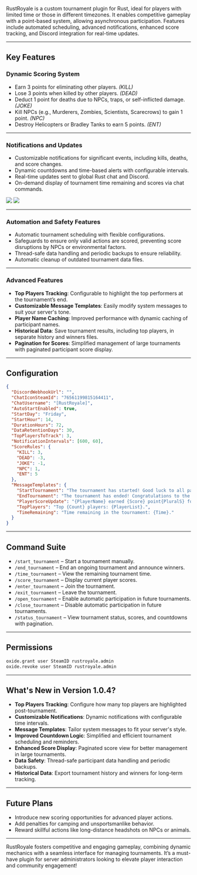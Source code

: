 RustRoyale is a custom tournament plugin for Rust, ideal for players with limited time or those in different timezones. It enables competitive gameplay with a point-based system, allowing asynchronous participation. Features include automated scheduling, advanced notifications, enhanced score tracking, and Discord integration for real-time updates.

---

## Key Features

### **Dynamic Scoring System**
- Earn 3 points for eliminating other players. *(KILL)*
- Lose 3 points when killed by other players. *(DEAD)*
- Deduct 1 point for deaths due to NPCs, traps, or self-inflicted damage. *(JOKE)*
- Kill NPCs (e.g., Murderers, Zombies, Scientists, Scarecrows) to gain 1 point. *(NPC)*
- Destroy Helicopters or Bradley Tanks to earn 5 points. *(ENT)*

---

### **Notifications and Updates**
- Customizable notifications for significant events, including kills, deaths, and score changes.
- Dynamic countdowns and time-based alerts with configurable intervals.
- Real-time updates sent to global Rust chat and Discord.
- On-demand display of tournament time remaining and scores via chat commands.

![](https://potaetobag.live/imgs/potaetobag-rustroyale-ingame.png)
![](https://potaetobag.live/imgs/potaetobag-rustroyale-discord.png)

---

### **Automation and Safety Features**
- Automatic tournament scheduling with flexible configurations.
- Safeguards to ensure only valid actions are scored, preventing score disruptions by NPCs or environmental factors.
- Thread-safe data handling and periodic backups to ensure reliability.
- Automatic cleanup of outdated tournament data files.

---

### **Advanced Features**
- **Top Players Tracking**: Configurable to highlight the top performers at the tournament’s end.
- **Customizable Message Templates**: Easily modify system messages to suit your server's tone.
- **Player Name Caching**: Improved performance with dynamic caching of participant names.
- **Historical Data**: Save tournament results, including top players, in separate history and winners files.
- **Pagination for Scores**: Simplified management of large tournaments with paginated participant score display.

---

## Configuration

```json
{
  "DiscordWebhookUrl": "",
  "ChatIconSteamId": "76561199815164411",
  "ChatUsername": "[RustRoyale]",
  "AutoStartEnabled": true,
  "StartDay": "Friday",
  "StartHour": 14,
  "DurationHours": 72,
  "DataRetentionDays": 30,
  "TopPlayersToTrack": 3,
  "NotificationIntervals": [600, 60],
  "ScoreRules": {
    "KILL": 3,
    "DEAD": -3,
    "JOKE": -1,
    "NPC": 1,
    "ENT": 5
  },
  "MessageTemplates": {
    "StartTournament": "The tournament has started! Good luck to all participants! Time left: {TimeRemaining}.",
    "EndTournament": "The tournament has ended! Congratulations to the top players!",
    "PlayerScoreUpdate": "{PlayerName} earned {Score} point{PluralS} for {Action}.",
    "TopPlayers": "Top {Count} players: {PlayerList}.",
    "TimeRemaining": "Time remaining in the tournament: {Time}."
  }
}
```

---

## Command Suite

- `/start_tournament` – Start a tournament manually.
- `/end_tournament` – End an ongoing tournament and announce winners.
- `/time_tournament` – View the remaining tournament time.
- `/score_tournament` – Display current player scores.
- `/enter_tournament` – Join the tournament.
- `/exit_tournament` – Leave the tournament.
- `/open_tournament` – Enable automatic participation in future tournaments.
- `/close_tournament` – Disable automatic participation in future tournaments.
- `/status_tournament` – View tournament status, scores, and countdowns with pagination.

---

## Permissions

```bash
oxide.grant user SteamID rustroyale.admin
oxide.revoke user SteamID rustroyale.admin
```

---

## What's New in Version 1.0.4?

- **Top Players Tracking**: Configure how many top players are highlighted post-tournament.
- **Customizable Notifications**: Dynamic notifications with configurable time intervals.
- **Message Templates**: Tailor system messages to fit your server's style.
- **Improved Countdown Logic**: Simplified and efficient tournament scheduling and reminders.
- **Enhanced Score Display**: Paginated score view for better management in large tournaments.
- **Data Safety**: Thread-safe participant data handling and periodic backups.
- **Historical Data**: Export tournament history and winners for long-term tracking.

---

## Future Plans

- Introduce new scoring opportunities for advanced player actions.
- Add penalties for camping and unsportsmanlike behavior.
- Reward skillful actions like long-distance headshots on NPCs or animals.

---

RustRoyale fosters competitive and engaging gameplay, combining dynamic mechanics with a seamless interface for managing tournaments. It’s a must-have plugin for server administrators looking to elevate player interaction and community engagement!

